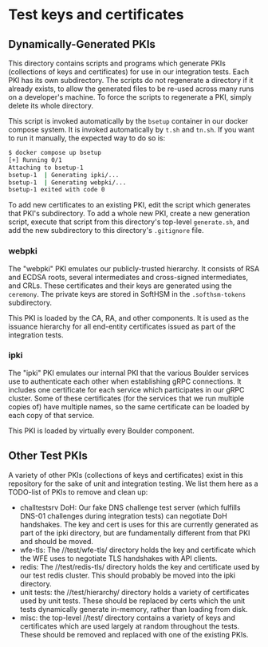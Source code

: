# Test keys and certificates

## Dynamically-Generated PKIs

This directory contains scripts and programs which generate PKIs (collections of
keys and certificates) for use in our integration tests. Each PKI has its own
subdirectory. The scripts do not regenerate a directory if it already exists, to
allow the generated files to be re-used across many runs on a developer's
machine. To force the scripts to regenerate a PKI, simply delete its whole
directory.

This script is invoked automatically by the `bsetup` container in our docker
compose system. It is invoked automatically by `t.sh` and `tn.sh`. If you want
to run it manually, the expected way to do so is:

```sh
$ docker compose up bsetup
[+] Running 0/1
Attaching to bsetup-1
bsetup-1  | Generating ipki/...
bsetup-1  | Generating webpki/...
bsetup-1 exited with code 0
```

To add new certificates to an existing PKI, edit the script which generates that
PKI's subdirectory. To add a whole new PKI, create a new generation script,
execute that script from this directory's top-level `generate.sh`, and add the
new subdirectory to this directory's `.gitignore` file.

### webpki

The "webpki" PKI emulates our publicly-trusted hierarchy. It consists of RSA and
ECDSA roots, several intermediates and cross-signed intermediates, and CRLs.
These certificates and their keys are generated using the `ceremony`. The
private keys are stored in SoftHSM in the `.softhsm-tokens` subdirectory.

This PKI is loaded by the CA, RA, and other components. It is used as the
issuance hierarchy for all end-entity certificates issued as part of the
integration tests.

### ipki

The "ipki" PKI emulates our internal PKI that the various Boulder services use
to authenticate each other when establishing gRPC connections. It includes one
certificate for each service which participates in our gRPC cluster. Some of
these certificates (for the services that we run multiple copies of) have
multiple names, so the same certificate can be loaded by each copy of that
service.

This PKI is loaded by virtually every Boulder component.

## Other Test PKIs

A variety of other PKIs (collections of keys and certificates) exist in this
repository for the sake of unit and integration testing. We list them here as a
TODO-list of PKIs to remove and clean up:

- challtestsrv DoH: Our fake DNS challenge test server (which fulfills DNS-01
  challenges during integration tests) can negotiate DoH handshakes. The key and
  cert is uses for this are currently generated as part of the ipki directory,
  but are fundamentally different from that PKI and should be moved.
- wfe-tls: The //test/wfe-tls/ directory holds the key and certificate which the
  WFE uses to negotiate TLS handshakes with API clients.
- redis: The //test/redis-tls/ directory holds the key and certificate used by
  our test redis cluster. This should probably be moved into the ipki directory.
- unit tests: the //test/hierarchy/ directory holds a variety of certificates
  used by unit tests. These should be replaced by certs which the unit tests
  dynamically generate in-memory, rather than loading from disk.
- misc: the top-level //test/ directory contains a variety of keys and
  certificates which are used largely at random throughout the tests. These
  should be removed and replaced with one of the existing PKIs.
